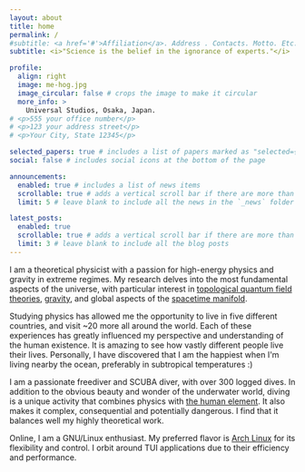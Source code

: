 ```yaml
---
layout: about
title: home
permalink: /
#subtitle: <a href='#'>Affiliation</a>. Address . Contacts. Motto. Etc.
subtitle: <i>"Science is the belief in the ignorance of experts."</i> 

profile:
  align: right
  image: me-hog.jpg
  image_circular: false # crops the image to make it circular
  more_info: >
    Universal Studios, Osaka, Japan.
# <p>555 your office number</p>
# <p>123 your address street</p>
# <p>Your City, State 12345</p>

selected_papers: true # includes a list of papers marked as "selected={true}"
social: false # includes social icons at the bottom of the page

announcements:
  enabled: true # includes a list of news items
  scrollable: true # adds a vertical scroll bar if there are more than 3 news items
  limit: 5 # leave blank to include all the news in the `_news` folder

latest_posts:
  enabled: true
  scrollable: true # adds a vertical scroll bar if there are more than 3 new posts items
  limit: 3 # leave blank to include all the blog posts
---
```


I am a theoretical physicist with a passion for high-energy physics and gravity in extreme regimes. My research delves into the most fundamental aspects of the universe, with particular interest in [topological quantum field theories][wiki/tqft], [gravity][wiki/gravity], and global aspects of the [spacetime manifold][wiki/spacetime_topology].

Studying physics has allowed me the opportunity to live in five different countries, and visit ~20 more all around the world. Each of these experiences has greatly influenced my perspective and understanding of the human existence. It is amazing to see how vastly different people live their lives. Personally, I have discovered that I am the happiest when I'm living nearby the ocean, preferably in subtropical temperatures :)

I am a passionate freediver and SCUBA diver, with over 300 logged dives. In addition to the obvious beauty and wonder of the underwater world, diving is a unique activity that combines physics with [the human element][wiki/human_phys_uw]. It also makes it complex, consequential and potentially dangerous. I find that it balances well my highly theoretical work.

Online, I am a GNU/Linux enthusiast. My preferred flavor is [Arch Linux][web/arch] for its flexibility and control. I orbit around TUI applications due to their efficiency and performance.

[wiki/tqft]: https://en.wikipedia.org/wiki/Topological_quantum_field_theory
[wiki/gravity]: https://en.wikipedia.org/wiki/Gravity
[wiki/spacetime_topology]: https://en.wikipedia.org/wiki/Spacetime_topology
[wiki/human_phys_uw]: https://en.wikipedia.org/wiki/Human_physiology_of_underwater_diving
[web/arch]: https://archlinux.org/


